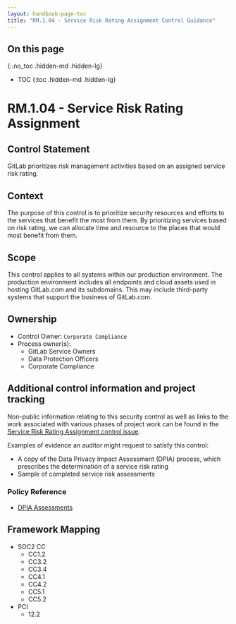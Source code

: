```yaml
---
layout: handbook-page-toc
title: "RM.1.04 - Service Risk Rating Assignment Control Guidance"
---
```


## On this page
{:.no_toc .hidden-md .hidden-lg}

- TOC
{:toc .hidden-md .hidden-lg}

# RM.1.04 - Service Risk Rating Assignment

## Control Statement

GitLab prioritizes risk management activities based on an assigned service risk rating.

## Context

The purpose of this control is to prioritize security resources and efforts to the services that benefit the most from them. By prioritizing services based on risk rating, we can allocate time and resource to the places that would most benefit from them.

## Scope

This control applies to all systems within our production environment. The production environment includes all endpoints and cloud assets used in hosting GitLab.com and its subdomains. This may include third-party systems that support the business of GitLab.com.

## Ownership

* Control Owner: `Corporate Compliance`
* Process owner(s):
    * GitLab Service Owners
    * Data Protection Officers
    * Corporate Compliance

## Additional control information and project tracking

Non-public information relating to this security control as well as links to the work associated with various phases of project work can be found in the [Service Risk Rating Assignment control issue](https://gitlab.com/gitlab-com/gl-security/compliance/compliance/issues/869).

Examples of evidence an auditor might request to satisfy this control:

* A copy of the Data Privacy Impact Assessment (DPIA) process, which prescribes the determination of a service risk rating
* Sample of completed service risk assessments

### Policy Reference

* [DPIA Assessments](/handbook/engineering/security/dpia-policy/#dpia-assessment)

## Framework Mapping

* SOC2 CC
  * CC1.2
  * CC3.2
  * CC3.4
  * CC4.1
  * CC4.2
  * CC5.1
  * CC5.2
* PCI
  * 12.2
